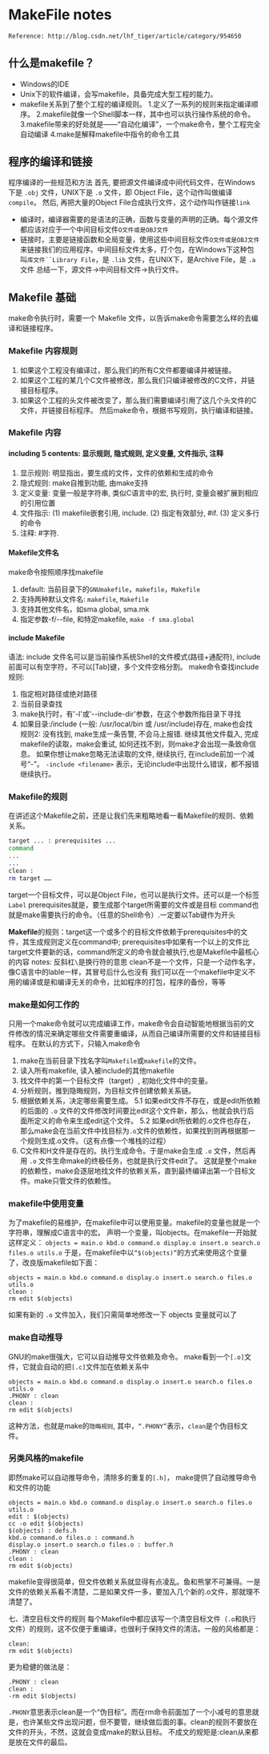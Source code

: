 # MakeFile notes
  ```bash
  Reference: http://blog.csdn.net/lhf_tiger/article/category/954650 
  ```

## 什么是makefile？
* Windows的IDE
* Unix下的软件编译，会写makefile，具备完成大型工程的能力。
* makefile关系到了整个工程的编译规则。
  1.定义了一系列的规则来指定编译顺序。
  2.makefile就像一个Shell脚本一样，其中也可以执行操作系统的命令。 
  3.makefile带来的好处就是——“自动化编译”，一个make命令，整个工程完全自动编译
  4.make是解释makefile中指令的命令工具

## 程序的编译和链接 
程序编译的一些规范和方法
首先, 要把源文件编译成中间代码文件，在Windows下是 `.obj` 文件，UNIX下是 `.o` 文件，即 Object File，这个动作叫做编译`compile`。
然后, 再把大量的Object File合成执行文件，这个动作叫作链接`link` 
* 编译时，编译器需要的是语法的正确，函数与变量的声明的正确。每个源文件都应该对应于一个中间目标文件`O文件或是OBJ文件`
* 链接时，主要是链接函数和全局变量，使用这些中间目标文件`O文件或是OBJ文件`来链接我们的应用程序。中间目标文件太多，打个包，在Windows下这种包叫`库文件``Library File`，是 `.lib` 文件，在UNIX下，是Archive File，是 `.a` 文件
总结一下，源文件->中间目标文件->执行文件。

## Makefile 基础
make命令执行时，需要一个 Makefile 文件，以告诉make命令需要怎么样的去编译和链接程序。 
### Makefile 内容规则
1. 如果这个工程没有编译过，那么我们的所有C文件都要编译并被链接。
2. 如果这个工程的某几个C文件被修改，那么我们只编译被修改的C文件，并链接目标程序。
3. 如果这个工程的头文件被改变了，那么我们需要编译引用了这几个头文件的C文件，并链接目标程序。
然后make命令，根据书写规则，执行编译和链接。

### Makefile 内容
#### including 5 contents: 显示规则, 隐式规则, 定义变量, 文件指示, 注释
1. 显示规则: 明显指出，要生成的文件，文件的依赖和生成的命令
2. 隐式规则: make自推到功能, 由make支持
3. 定义变量: 变量一般是字符串, 类似C语言中的宏, 执行时, 变量会被扩展到相应的引用位置
4. 文件指示: (1) makefile嵌套引用, include. (2) 指定有效部分, #if. (3) 定义多行的命令
5. 注释: #字符.

#### Makefile文件名
make命令按照顺序找makefile
1. default: 当前目录下的`GNUmakefile`，`makefile`，`Makefile`
2. 支持两种默认文件名: `makefile`, `Makefile`
3. 支持其他文件名，如sma.global, sma.mk
4. 指定参数-f/--file, 和特定makefile, `make -f sma.global`

#### include Makefile
语法: include <filenames>
文件名可以是当前操作系统Shell的文件模式(路径+通配符), include前面可以有空字符，不可以[Tab]键，多个文件空格分割。
make命令查找include规则:
1. 指定相对路径或绝对路径
2. 当前目录查找
3. make执行时，有'-l'或'--include-dir'参数，在这个参数所指目录下寻找
4. 如果目录<prefix>:/include (一般: /usr/local/bin 或 /usr/include)存在, make也会找
规则2: 没有找到, make生成一条告警, 不会马上报错. 继续其他文件载入, 完成makefile的读取，make会重试, 如何还找不到，则make才会出现一条致命信息。
如果你想让make忽略无法读取的文件, 继续执行, 在include前加一个减号“-”。 
`-include <filename>`  表示，无论include中出现什么错误，都不报错继续执行。

### Makefile的规则 
在讲述这个Makefile之前，还是让我们先来粗略地看一看Makefile的规则、依赖关系。 
  ```bash
  target ... : prerequisites ... 
  command 
  ... 
  ... 
  clean :
  rm target ……
  ```
target一个目标文件，可以是Object File，也可以是执行文件。还可以是一个标签`Label`
prerequisites就是，要生成那个target所需要的文件或是目标
command也就是make需要执行的命令。（任意的Shell命令）.一定要以Tab键作为开头

**Makefile**的规则：target这一个或多个的目标文件依赖于prerequisites中的文件，其生成规则定义在command中; prerequisites中如果有一个以上的文件比target文件要新的话，command所定义的命令就会被执行,也是Makefile中最核心的内容
notes: 反斜杠`\`是换行符的意思
clean不是一个文件，只是一个动作名字，像C语言中的lable一样，其冒号后什么也没有
我们可以在一个makefile中定义不用的编译或是和编译无关的命令，比如程序的打包，程序的备份，等等

### make是如何工作的 
只用一个make命令就可以完成编译工作，make命令会自动智能地根据当前的文件修改的情况来确定哪些文件需要重编译，从而自己编译所需要的文件和链接目标程序。
在默认的方式下，只输入make命令
1. make在当前目录下找名字叫`Makefile`或`makefile`的文件。
2. 读入所有makefile, 读入被include的其他makefile
3. 找文件中的第一个目标文件（target）, 初始化文件中的变量。
4. 分析规则，推到隐晦规则，为目标文件创建依赖关系链。
5. 根据依赖关系，决定哪些需要生成。
   5.1 如果edit文件不存在，或是edit所依赖的后面的 `.o` 文件的文件修改时间要比edit这个文件新，那么，他就会执行后面所定义的命令来生成edit这个文件。
   5.2 如果edit所依赖的.o文件也存在，那么make会在当前文件中找目标为`.o`文件的依赖性，如果找到则再根据那一个规则生成.o文件。（这有点像一个堆栈的过程）
6. C文件和H文件是存在的。执行生成命令。于是make会生成 `.o` 文件，然后再用 `.o` 文件生命make的终极任务，也就是执行文件edit了。 
这就是整个make的依赖性，make会逐层地找文件的依赖关系，直到最终编译出第一个目标文件。make只管文件的依赖性。


### makefile中使用变量 
为了makefile的易维护，在makefile中可以使用变量。makefile的变量也就是一个字符串，理解成C语言中的宏。
声明一个变量，叫objects。在makefile一开始就这样定义： 
`objects = main.o kbd.o command.o display.o insert.o search.o files.o utils.o`
于是，在makefile中以`“$(objects)”`的方式来使用这个变量了，改良版makefile如下面：
```
objects = main.o kbd.o command.o display.o insert.o search.o files.o utils.o
clean : 
rm edit $(objects) 
```
如果有新的 `.o` 文件加入，我们只需简单地修改一下 objects 变量就可以了 

### make自动推导 
GNU的make很强大，它可以自动推导文件依赖及命令。
make看到一个`[.o]`文件，它就会自动的把`[.c]`文件加在依赖关系中
```
objects = main.o kbd.o command.o display.o insert.o search.o files.o utils.o 
.PHONY : clean
clean : 
rm edit $(objects)
```
这种方法，也就是make的`隐晦规则`, 其中，`“.PHONY”`表示，`clean`是个伪目标文件。 

### 另类风格的makefile 
即然make可以自动推导命令，清除多的重复的`[.h]`， make提供了自动推导命令和文件的功能
```
objects = main.o kbd.o command.o display.o insert.o search.o files.o utils.o 
edit : $(objects) 
cc -o edit $(objects) 
$(objects) : defs.h
kbd.o command.o files.o : command.h
display.o insert.o search.o files.o : buffer.h 
.PHONY : clean 
clean : 
rm edit $(objects) 
```
makefile变得很简单，但文件依赖关系就显得有点凌乱。鱼和熊掌不可兼得。一是文件的依赖关系看不清楚，二是如果文件一多，要加入几个新的.o文件，那就理不清楚了。 

七、清空目标文件的规则 
每个Makefile中都应该写一个清空目标文件（`.o`和执行文件）的规则，这不仅便于重编译，也很利于保持文件的清洁。一般的风格都是： 
```
clean: 
rm edit $(objects) 
```
更为稳健的做法是：
```
.PHONY : clean 
clean : 
-rm edit $(objects)
```
`.PHONY`意思表示clean是一个“伪目标”。而在rm命令前面加了一个小减号的意思就是，也许某些文件出现问题，但不要管，继续做后面的事。clean的规则不要放在文件的开头，不然，这就会变成make的默认目标。
不成文的规矩是:clean从来都是放在文件的最后。 
